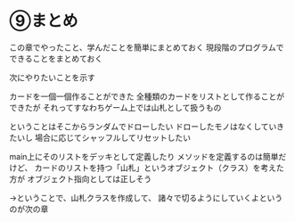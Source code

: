 # ⑨まとめ

この章でやったこと、学んだことを簡単にまとめておく
現段階のプログラムでできることをまとめておく


次にやりたいことを示す

カードを一個一個作ることができた
全種類のカードをリストとして作ることができたが
それってすなわちゲーム上では山札として扱うもの

ということはそこからランダムでドローしたい
ドローしたモノはなくしていきたいし
場合に応じてシャッフルしてリセットしたい

main上にそのリストをデッキとして定義したり
メソッドを定義するのは簡単だけど、
カードのリストを持つ「山札」というオブジェクト（クラス）を考えた方が
オブジェクト指向としては正しそう

→ということで、山札クラスを作成して、
諸々で切るようにしていくよというのが次の章